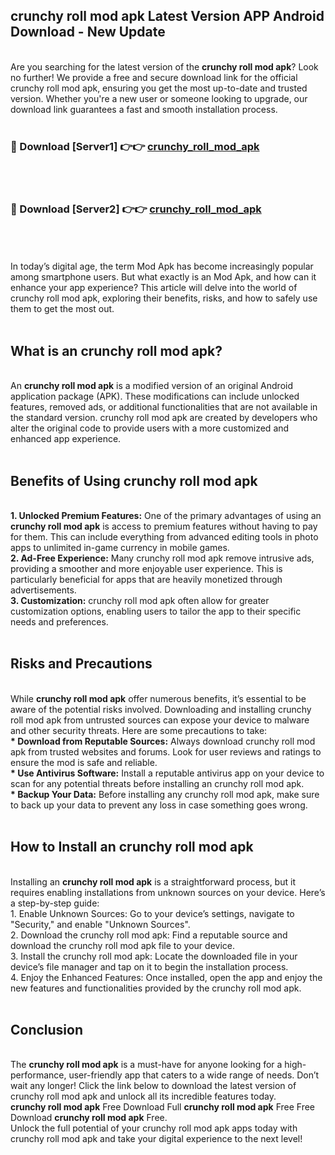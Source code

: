 ## crunchy roll mod apk Latest Version APP Android Download - New Update
<br>
Are you searching for the latest version of the <strong>crunchy roll mod apk</strong>? Look no further! We provide a free and secure download link for the official crunchy roll mod apk, ensuring you get the most up-to-date and trusted version. Whether you're a new user or someone looking to upgrade, our download link guarantees a fast and smooth installation process.
<br>
<br>
<h3>🔴 Download [Server1] 👉👉 <a href="https://modyolo.store/crunchy+roll+mod+apk">crunchy_roll_mod_apk</a></h3><br>
<br>
<h3>🔴 Download [Server2] 👉👉 <a href="https://modyolo.store/crunchy+roll+mod+apk">crunchy_roll_mod_apk</a></h3><br>
<br>
<br>
In today’s digital age, the term Mod Apk has become increasingly popular among smartphone users. But what exactly is an Mod Apk, and how can it enhance your app experience? This article will delve into the world of crunchy roll mod apk, exploring their benefits, risks, and how to safely use them to get the most out.
<br>
<br>
<h2>What is an crunchy roll mod apk?</h2>
<br>
An <strong>crunchy roll mod apk</strong> is a modified version of an original Android application package (APK). These modifications can include unlocked features, removed ads, or additional functionalities that are not available in the standard version. crunchy roll mod apk are created by developers who alter the original code to provide users with a more customized and enhanced app experience.
<br>
<br>
<h2>Benefits of Using crunchy roll mod apk</h2>
<br>
<strong> 1. Unlocked Premium Features:</strong> One of the primary advantages of using an <strong>crunchy roll mod apk</strong> is access to premium features without having to pay for them. This can include everything from advanced editing tools in photo apps to unlimited in-game currency in mobile games.
<br>
<strong> 2. Ad-Free Experience:</strong> Many crunchy roll mod apk remove intrusive ads, providing a smoother and more enjoyable user experience. This is particularly beneficial for apps that are heavily monetized through advertisements.
<br>
<strong> 3. Customization:</strong> crunchy roll mod apk often allow for greater customization options, enabling users to tailor the app to their specific needs and preferences.
<br>
<br>
<h2>Risks and Precautions</h2>
<br>
While <strong>crunchy roll mod apk</strong> offer numerous benefits, it’s essential to be aware of the potential risks involved. Downloading and installing crunchy roll mod apk from untrusted sources can expose your device to malware and other security threats. Here are some precautions to take:
<br>
<strong> * Download from Reputable Sources:</strong> Always download crunchy roll mod apk from trusted websites and forums. Look for user reviews and ratings to ensure the mod is safe and reliable.
<br>
<strong> * Use Antivirus Software:</strong> Install a reputable antivirus app on your device to scan for any potential threats before installing an crunchy roll mod apk.
<br>
<strong> * Backup Your Data:</strong> Before installing any crunchy roll mod apk, make sure to back up your data to prevent any loss in case something goes wrong.
<br>
<br>
<h2>How to Install an crunchy roll mod apk</h2>
<br>
Installing an <strong>crunchy roll mod apk</strong> is a straightforward process, but it requires enabling installations from unknown sources on your device. Here’s a step-by-step guide:
<br>
 1. Enable Unknown Sources: Go to your device’s settings, navigate to "Security," and enable "Unknown Sources".
<br>
 2. Download the crunchy roll mod apk: Find a reputable source and download the crunchy roll mod apk file to your device.
<br>
 3. Install the crunchy roll mod apk: Locate the downloaded file in your device’s file manager and tap on it to begin the installation process.
<br>
 4. Enjoy the Enhanced Features: Once installed, open the app and enjoy the new features and functionalities provided by the crunchy roll mod apk.
<br>
<br>
<h2><strong>Conclusion</strong></h2>
<br>
The <strong>crunchy roll mod apk</strong> is a must-have for anyone looking for a high-performance, user-friendly app that caters to a wide range of needs. Don’t wait any longer! Click the link below to download the latest version of crunchy roll mod apk and unlock all its incredible features today.
<br>
<strong>crunchy roll mod apk</strong> Free Download Full <strong>crunchy roll mod apk</strong> Free Free Download <strong>crunchy roll mod apk</strong> Free.
<br>
Unlock the full potential of your crunchy roll mod apk apps today with crunchy roll mod apk and take your digital experience to the next level!